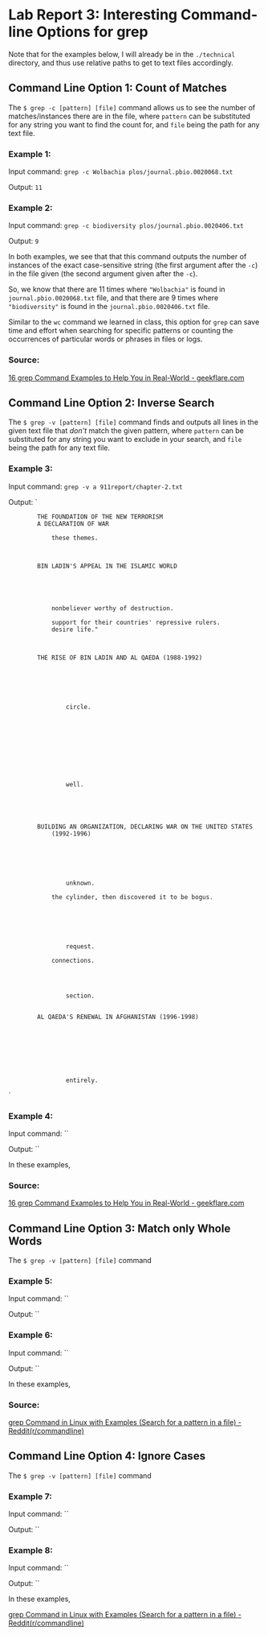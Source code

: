 # Lab Report 3: Interesting Command-line Options for grep
Note that for the examples below, I will already be in the `./technical` directory, and thus use relative paths to get to text files accordingly.
## Command Line Option 1: Count of Matches
The `$ grep -c [pattern] [file]` command allows us to see the number of matches/instances there are in the file, where `pattern` can be substituted for any string you want to find the count for, and `file` being the path for any text file.
### Example 1:
Input command: `grep -c Wolbachia plos/journal.pbio.0020068.txt`

Output: `11`
### Example 2:
Input command: `grep -c biodiversity plos/journal.pbio.0020406.txt` 

Output: `9`

In both examples, we see that that this command outputs the number of instances of the exact case-sensitive string (the first argument after the `-c`) in the file given (the second argument given after the `-c`).

So, we know that there are 11 times where `"Wolbachia"` is found in `journal.pbio.0020068.txt` file, and that there are 9 times where `"biodiversity"` is found in the `journal.pbio.0020406.txt` file. 

Similar to the `wc` command we learned in class, this option for `grep` can save time and effort when searching for specific patterns or counting the occurrences of particular words or phrases in files or logs.

### Source:
[16 grep Command Examples to Help You in Real-World - geekflare.com](https://geekflare.com/grep-command-examples/)

## Command Line Option 2: Inverse Search
The `$ grep -v [pattern] [file]` command finds and outputs all lines in the given text file that *don't* match the given pattern, where `pattern` can be substituted for any string you want to exclude in your search, and `file` being the path for any text file.
### Example 3:
Input command: `grep -v a 911report/chapter-2.txt`

Output: 
`    
        
            THE FOUNDATION OF THE NEW TERRORISM
            A DECLARATION OF WAR
            
                these themes.
            
            
            
            BIN LADIN'S APPEAL IN THE ISLAMIC WORLD 
            
            
            
            
            
                nonbeliever worthy of destruction.
            
                support for their countries' repressive rulers.
                desire life."
            
            
            
            THE RISE OF BIN LADIN AND AL QAEDA (1988-1992)
            
            
            
            
            
            
                    circle.
            
            
            
            
            
            
            
            
            
            
                    well.
            
            
            
            
            
            BUILDING AN ORGANIZATION, DECLARING WAR ON THE UNITED STATES
                (1992-1996)
            
            
            
            
            
            
                    unknown.
            
                the cylinder, then discovered it to be bogus.
            
            
            
            
            
            
                    request.
            
                connections.
            
            
            
            
                    section.
            
            
            AL QAEDA'S RENEWAL IN AFGHANISTAN (1996-1998)
            
            
            
            
            
            
            
            
                    entirely.
            
            
            
            
            
            
            
            
            
            
            
            
            
            
            
            
            
            
            
            
            
            
            
`
### Example 4:
Input command: `` 

Output: ``

In these examples,

### Source:
[16 grep Command Examples to Help You in Real-World - geekflare.com](https://geekflare.com/grep-command-examples/)

## Command Line Option 3: Match only Whole Words
The `$ grep -v [pattern] [file]` command 
### Example 5:
Input command: ``

Output: ``
### Example 6:
Input command: `` 

Output: ``

In these examples,

### Source:
[grep Command in Linux with Examples (Search for a pattern in a file) - Reddit(r/commandline)](https://www.reddit.com/r/commandline/comments/m14s0y/grep_command_in_linux_with_examples_search_for_a/)

## Command Line Option 4: Ignore Cases
The `$ grep -v [pattern] [file]` command 
### Example 7:
Input command: ``

Output: ``
### Example 8:
Input command: `` 

Output: ``

In these examples,

[grep Command in Linux with Examples (Search for a pattern in a file) - Reddit(r/commandline)](https://www.reddit.com/r/commandline/comments/m14s0y/grep_command_in_linux_with_examples_search_for_a/)



